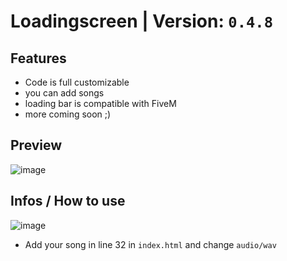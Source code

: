 # Loadingscreen | Version: `0.4.8`

## Features
* Code is full customizable
* you can add songs
* loading bar is compatible with FiveM
* more coming soon ;)



## Preview
![image](https://user-images.githubusercontent.com/77354592/153775795-d808827c-eccb-4c44-9924-efc72f081abd.png)


## Infos / How to use
![image](https://user-images.githubusercontent.com/77354592/154705483-96d1e7b5-1d3c-431e-b01a-76bdb975fbaa.png)
* Add your song in line 32 in `index.html` and change `audio/wav`
